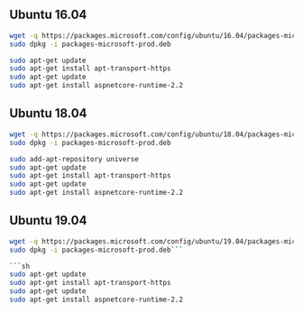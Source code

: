 ﻿## Ubuntu 16.04

```sh
wget -q https://packages.microsoft.com/config/ubuntu/16.04/packages-microsoft-prod.deb -O packages-microsoft-prod.deb
sudo dpkg -i packages-microsoft-prod.deb
```

```sh
sudo apt-get update
sudo apt-get install apt-transport-https
sudo apt-get update
sudo apt-get install aspnetcore-runtime-2.2
```

## Ubuntu 18.04

```sh
wget -q https://packages.microsoft.com/config/ubuntu/18.04/packages-microsoft-prod.deb -O packages-microsoft-prod.deb
sudo dpkg -i packages-microsoft-prod.deb
```

```sh
sudo add-apt-repository universe
sudo apt-get update
sudo apt-get install apt-transport-https
sudo apt-get update
sudo apt-get install aspnetcore-runtime-2.2
```

## Ubuntu 19.04

```sh
wget -q https://packages.microsoft.com/config/ubuntu/19.04/packages-microsoft-prod.deb -O packages-microsoft-prod.deb
sudo dpkg -i packages-microsoft-prod.deb```

```sh
sudo apt-get update
sudo apt-get install apt-transport-https
sudo apt-get update
sudo apt-get install aspnetcore-runtime-2.2
```
